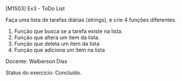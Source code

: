 [M1S03] Ex3 - ToDo List

Faça uma lista de tarefas diárias (strings), e crie 4 funções diferentes.
01. Função que busca se a tarefa existe na lista.
02. Função que altera um item da lista.
03. Função que deleta um item da lista
04. Função que adiciona um item na lista

Docente: Walberson Dias

Status do exercício: Concluído.